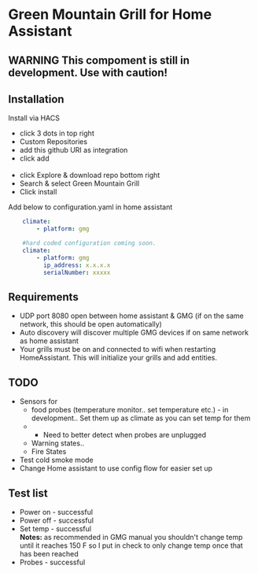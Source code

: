 # Green Mountain Grill for Home Assistant

## **WARNING** This compoment is still in development. Use with caution!  

## Installation

Install via HACS 

<ul>
    <li>click 3 dots in top right</li>
    <li>Custom Repositories</li>
    <li>add this github URI as integration</li>
    <li>click add</li>
    </br>
    <li>click Explore & download repo bottom right</li>
    <li>Search & select Green Mountain Grill</li>
    <li>Click install</li>
</ul>

Add below to configuration.yaml in home assistant

```yaml
    climate:
        - platform: gmg
```

```yaml
    #hard coded configuration coming soon.
    climate:
        - platform: gmg
          ip_address: x.x.x.x
          serialNumber: xxxxx

```

## Requirements 

<ul>
    <li>UDP port 8080 open between home assistant & GMG (if on the same network, this should be open automatically)</li>
    <li>Auto discovery will discover multiple GMG devices if on same network as home assistant</li>
    <li>Your grills must be on and connected to wifi when restarting HomeAssistant.  This will initialize your grills and add entities.</li>
</ul>

## TODO 

<ul>
    <li>Sensors for
        <ul>
            <li>food probes (temperature monitor.. set temperature etc.) - in development.. Set them up as climate as you can set temp for them </li>
            <li>
                <ul>
                    <li>Need to better detect when probes are unplugged</li>
                </ul>
            </li>
            <li>Warning states..</li>
            <li>Fire States</li>
        </ul>
    </li>
    <li>Test cold smoke mode</li>
    <li>Change Home assistant to use config flow for easier set up</li>
</ul>

## Test list

<ul>
    <li>Power on - successful</li>
    <li>Power off - successful</li>
    <li>Set temp - successful </br><b>Notes:</b> as recommended in GMG manual you shouldn't change temp until it reaches 150 F so I put in check to only change temp once that has been reached</li> 
    <li>Probes - successful</li>
</ul>
